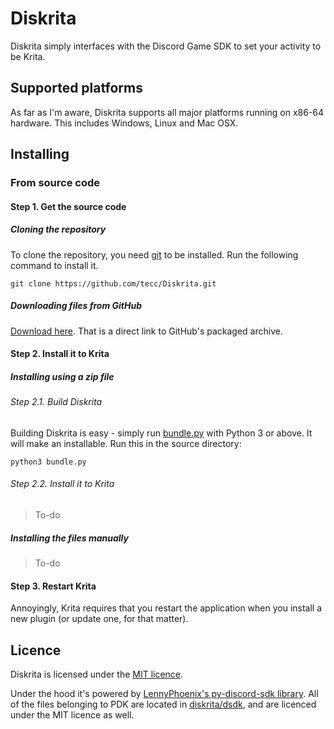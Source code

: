 # Diskrita 

Diskrita simply interfaces with the Discord Game SDK to set your activity to be Krita.

## Supported platforms

As far as I'm aware, Diskrita supports all major platforms running on x86-64 hardware. This includes Windows, Linux and Mac OSX.

## Installing

### From source code

#### Step 1. Get the source code

##### Cloning the repository

To clone the repository, you need [git](https://git-scm.com) to be installed.
Run the following command to install it.
```
git clone https://github.com/tecc/Diskrita.git
```

##### Downloading files from GitHub

[Download here](https://github.com/tecc/Diskrita/archive/refs/heads/dev.zip).
That is a direct link to GitHub's packaged archive.

#### Step 2. Install it to Krita

##### Installing using a zip file

###### Step 2.1. Build Diskrita

Building Diskrita is easy - simply run [bundle.py](./bundle.py) with Python 3 or above. It will make an installable. Run this in the source directory:

```
python3 bundle.py
```

###### Step 2.2. Install it to Krita

> To-do

##### Installing the files manually

> To-do

#### Step 3. Restart Krita

Annoyingly, Krita requires that you restart the application when you install a new plugin (or update one, for that matter).

## Licence

Diskrita is licensed under the [MIT licence](./LICENCE.txt).

Under the hood it's powered by [LennyPhoenix's py-discord-sdk library](https://github.com/LennyPhoenix/py-discord-sdk). All of the files belonging to PDK are located in [diskrita/dsdk](./diskrita/dsdk), and are licenced under the MIT licence as well.
